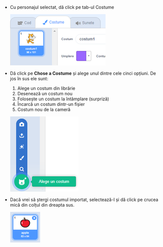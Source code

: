 - Cu personajul selectat, dă click pe tab-ul Costume
    
    ![tab-ul costume](images/costumes_tab.png)

- Dă click pe **Chose a Costume** și alege unul dintre cele cinci opțiuni. De jos în sus ele sunt:
    
    1. Alege un costum din librărie
    2. Desenează un costum nou
    3. Folosește un costum la întâmplare (surpriză)
    4. Încarcă un costum dintr-un fișier
    5. Costum nou de la cameră
    
    ![alege locația](images/choose_location.png)

- Dacă vrei să ștergi costumul importat, selectează-l și dă click pe crucea mică din colțul din dreapta sus.
    
    ![șterge costumul](images/delete_costume.png)